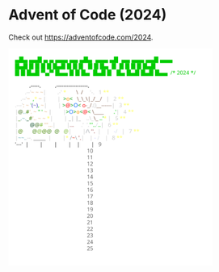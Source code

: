 
# Advent of Code (2024)
Check out https://adventofcode.com/2024.
     
<a href="https://adventofcode.com/2024"><img src="calendar.svg" width="80%" /></a>
                
